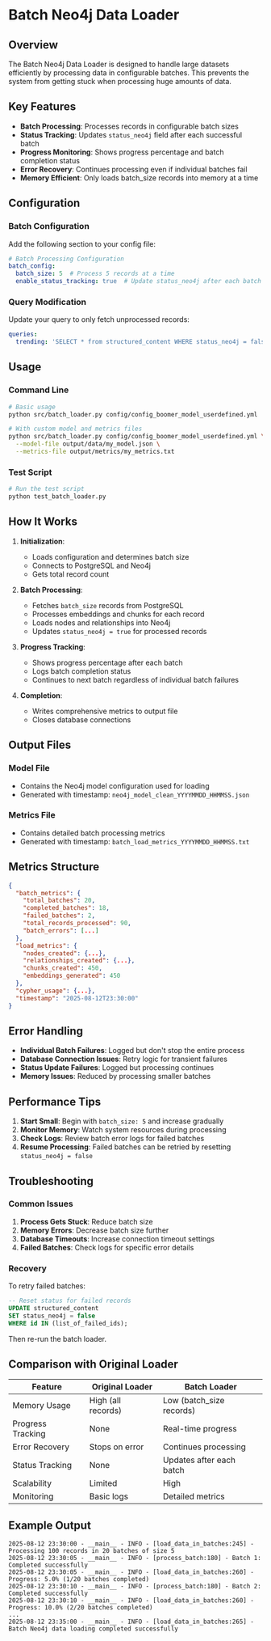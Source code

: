 # Batch Neo4j Data Loader

## Overview

The Batch Neo4j Data Loader is designed to handle large datasets efficiently by processing data in configurable batches. This prevents the system from getting stuck when processing huge amounts of data.

## Key Features

- **Batch Processing**: Processes records in configurable batch sizes
- **Status Tracking**: Updates `status_neo4j` field after each successful batch
- **Progress Monitoring**: Shows progress percentage and batch completion status
- **Error Recovery**: Continues processing even if individual batches fail
- **Memory Efficient**: Only loads batch_size records into memory at a time

## Configuration

### Batch Configuration

Add the following section to your config file:

```yaml
# Batch Processing Configuration
batch_config:
  batch_size: 5  # Process 5 records at a time
  enable_status_tracking: true  # Update status_neo4j after each batch
```

### Query Modification

Update your query to only fetch unprocessed records:

```yaml
queries:
  trending: 'SELECT * from structured_content WHERE status_neo4j = false OR status_neo4j IS NULL;'
```

## Usage

### Command Line

```bash
# Basic usage
python src/batch_loader.py config/config_boomer_model_userdefined.yml

# With custom model and metrics files
python src/batch_loader.py config/config_boomer_model_userdefined.yml \
  --model-file output/data/my_model.json \
  --metrics-file output/metrics/my_metrics.txt
```

### Test Script

```bash
# Run the test script
python test_batch_loader.py
```

## How It Works

1. **Initialization**: 
   - Loads configuration and determines batch size
   - Connects to PostgreSQL and Neo4j
   - Gets total record count

2. **Batch Processing**:
   - Fetches `batch_size` records from PostgreSQL
   - Processes embeddings and chunks for each record
   - Loads nodes and relationships into Neo4j
   - Updates `status_neo4j = true` for processed records

3. **Progress Tracking**:
   - Shows progress percentage after each batch
   - Logs batch completion status
   - Continues to next batch regardless of individual batch failures

4. **Completion**:
   - Writes comprehensive metrics to output file
   - Closes database connections

## Output Files

### Model File
- Contains the Neo4j model configuration used for loading
- Generated with timestamp: `neo4j_model_clean_YYYYMMDD_HHMMSS.json`

### Metrics File
- Contains detailed batch processing metrics
- Generated with timestamp: `batch_load_metrics_YYYYMMDD_HHMMSS.txt`

## Metrics Structure

```json
{
  "batch_metrics": {
    "total_batches": 20,
    "completed_batches": 18,
    "failed_batches": 2,
    "total_records_processed": 90,
    "batch_errors": [...]
  },
  "load_metrics": {
    "nodes_created": {...},
    "relationships_created": {...},
    "chunks_created": 450,
    "embeddings_generated": 450
  },
  "cypher_usage": {...},
  "timestamp": "2025-08-12T23:30:00"
}
```

## Error Handling

- **Individual Batch Failures**: Logged but don't stop the entire process
- **Database Connection Issues**: Retry logic for transient failures
- **Status Update Failures**: Logged but processing continues
- **Memory Issues**: Reduced by processing smaller batches

## Performance Tips

1. **Start Small**: Begin with `batch_size: 5` and increase gradually
2. **Monitor Memory**: Watch system resources during processing
3. **Check Logs**: Review batch error logs for failed batches
4. **Resume Processing**: Failed batches can be retried by resetting `status_neo4j = false`

## Troubleshooting

### Common Issues

1. **Process Gets Stuck**: Reduce batch size
2. **Memory Errors**: Decrease batch size further
3. **Database Timeouts**: Increase connection timeout settings
4. **Failed Batches**: Check logs for specific error details

### Recovery

To retry failed batches:

```sql
-- Reset status for failed records
UPDATE structured_content 
SET status_neo4j = false 
WHERE id IN (list_of_failed_ids);
```

Then re-run the batch loader.

## Comparison with Original Loader

| Feature | Original Loader | Batch Loader |
|---------|----------------|--------------|
| Memory Usage | High (all records) | Low (batch_size records) |
| Progress Tracking | None | Real-time progress |
| Error Recovery | Stops on error | Continues processing |
| Status Tracking | None | Updates after each batch |
| Scalability | Limited | High |
| Monitoring | Basic logs | Detailed metrics |

## Example Output

```
2025-08-12 23:30:00 - __main__ - INFO - [load_data_in_batches:245] - Processing 100 records in 20 batches of size 5
2025-08-12 23:30:05 - __main__ - INFO - [process_batch:180] - Batch 1: Completed successfully
2025-08-12 23:30:05 - __main__ - INFO - [load_data_in_batches:260] - Progress: 5.0% (1/20 batches completed)
2025-08-12 23:30:10 - __main__ - INFO - [process_batch:180] - Batch 2: Completed successfully
2025-08-12 23:30:10 - __main__ - INFO - [load_data_in_batches:260] - Progress: 10.0% (2/20 batches completed)
...
2025-08-12 23:35:00 - __main__ - INFO - [load_data_in_batches:265] - Batch Neo4j data loading completed successfully
```
